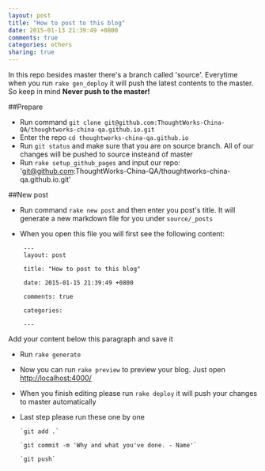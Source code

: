 ```yaml
---
layout: post
title: "How to post to this blog"
date: 2015-01-13 21:39:49 +0800
comments: true
categories: others
sharing: true
---
```


In this repo besides master there's a branch called 'source'. Everytime when you run `rake gen_deploy` it will push the latest contents to the master. So keep in mind **Never push to the master!**

##Prepare 
- Run command `git clone git@github.com:ThoughtWorks-China-QA/thoughtworks-china-qa.github.io.git`
- Enter the repo `cd thoughtworks-china-qa.github.io`
- Run `git status` and make sure that you are on source branch. All of our changes will be pushed to source insteand of master
- Run `rake setup_github_pages` and input our repo: 'git@github.com:ThoughtWorks-China-QA/thoughtworks-china-qa.github.io.git'

<!-- more -->

##New post
- Run command `rake new post` and then enter you post's title. It will generate a new markdown file for you under `source/_posts`
- When you open this file you will first see the following content:

	   ---
       layout: post

       title: "How to post to this blog"

       date: 2015-01-15 21:39:49 +0800

       comments: true

       categories:

       ---
Add your content below this paragraph and save it
- Run `rake generate`
- Now you can run `rake preview` to preview your blog. Just open [http://localhost:4000/](http://localhost:4000/)
- When you finish editing please run `rake deploy` it will push your changes to master automatically
- Last step please run these one by one

      `git add .`
 
      `git commit -m 'Why and what you've done. - Name'`
  
      `git push`
